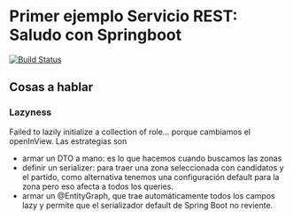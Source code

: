 # Primer ejemplo Servicio REST: Saludo con Springboot

[![Build Status](https://travis-ci.com/algo3-unsam/tp-recetas-2020-gr-XX.svg?branch=master)](https://travis-ci.com/algo3-unsam/tp-recetas-2020-gr-XX)

## Cosas a hablar


### Lazyness

Failed to lazily initialize a collection of role... porque cambiamos el openInView. Las estrategias son

- armar un DTO a mano: es lo que hacemos cuando buscamos las zonas
- definir un serializer: para traer una zona seleccionada con candidatos y el partido, como alternativa tenemos una configuración default para la zona pero eso afecta a todos los queries.
- armar un @EntityGraph, que trae automáticamente todos los campos lazy y permite que el serializador default de Spring Boot no reviente.


